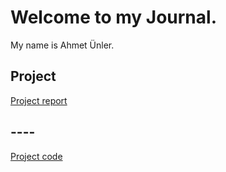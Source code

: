 # Welcome to my Journal.

My name is Ahmet Ünler.

## Project

[Project report](https://bu-ie-360.github.io/spring20-ahmetunler/ProjectReport.html)

## ----

[Project code](https://bu-ie-360.github.io/spring20-ahmetunler/proje-360.R)
